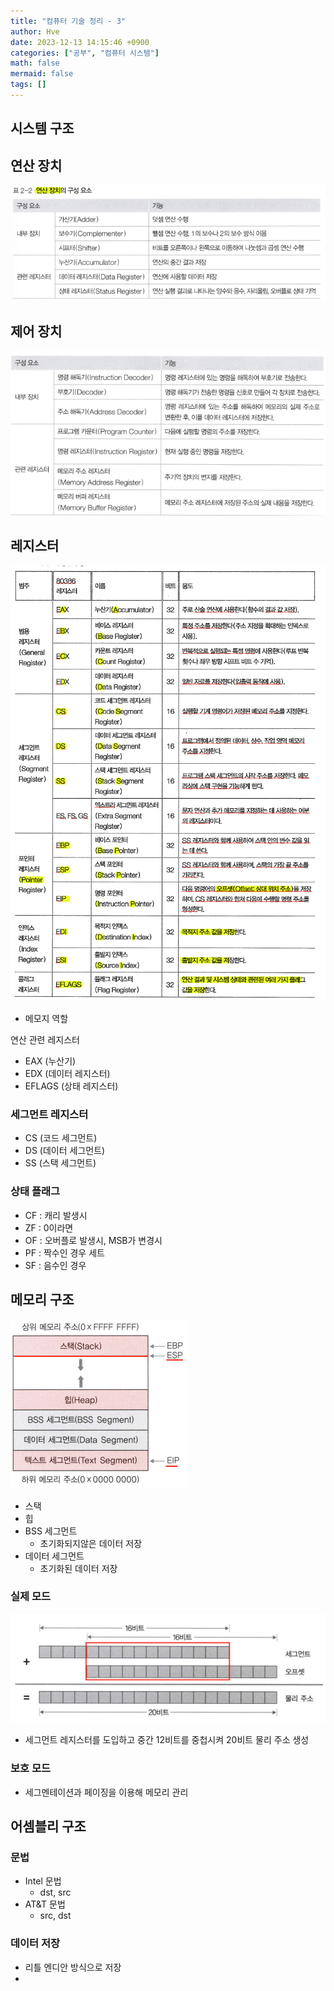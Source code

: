 ```yaml
---
title: "컴퓨터 기술 정리 - 3"
author: Hve
date: 2023-12-13 14:15:46 +0900
categories: ["공부", "컴퓨터 시스템"]
math: false
mermaid: false
tags: []
---
```


## 시스템 구조

## 연산 장치

![IMAGE](/assets/img/noteforensic/19.png)

## 제어 장치

![IMAGE](/assets/img/noteforensic/20.png)

## 레지스터

![IMAGE](/assets/img/noteforensic/21.png)

- 메모지 역할

연산 관련 레지스터
- EAX (누산기)
- EDX (데이터 레지스터)
- EFLAGS (상태 레지스터)

### 세그먼트 레지스터

- CS (코드 세그먼트)
- DS (데이터 세그먼트)
- SS (스택 세그먼트)

### 상태 플래그

- CF : 캐리 발생시
- ZF : 0이라면
- OF : 오버플로 발생시, MSB가 변경시
- PF : 짝수인 경우 세트
- SF : 음수인 경우

## 메모리 구조

![IMAGE](/assets/img/noteforensic/22.png)

- 스택
- 힙
- BSS 세그먼트
    - 초기화되지않은 데이터 저장
- 데이터 세그먼트
    - 초기화된 데이터 저장

### 실제 모드

![IMAGE](/assets/img/noteforensic/23.png)

- 세그먼트 레지스터를 도입하고 중간 12비트를 중첩시켜 20비트 물리 주소 생성

### 보호 모드

- 세그멘테이션과 페이징을 이용해 메모리 관리

## 어셈블리 구조

### 문법

- Intel 문법
    - dst, src
- AT&T 문법
    - src, dst

### 데이터 저장

- 리틀 엔디안 방식으로 저장
- 